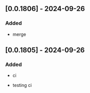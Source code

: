 ## [0.0.1806] - 2024-09-26

### Added
- merge

## [0.0.1805] - 2024-09-26

### Added

- ci

- testing ci
